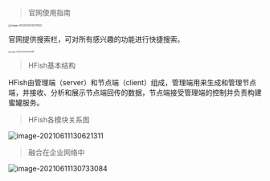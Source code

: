 > 官网使用指南

<img src="http://img.threatbook.cn/hfish/image-20220330212317922.png" alt="image-20220330212317922" style="zoom: 33%;" />

官网提供搜索栏，可对所有感兴趣的功能进行快捷搜索。

<img src="http://img.threatbook.cn/hfish/image-20220330212357988.png" alt="image-20220330212357988" style="zoom:25%;" />



> HFish基本结构

HFish由管理端（server）和节点端（client）组成，管理端用来生成和管理节点端，并接收、分析和展示节点端回传的数据，节点端接受管理端的控制并负责构建蜜罐服务。


> HFish各模块关系图

![image-20210611130621311](https://hfish.net/images/20210616174908.png)


> 融合在企业网络中

![image-20210611130733084](https://hfish.net/images/20210616174930.png)



